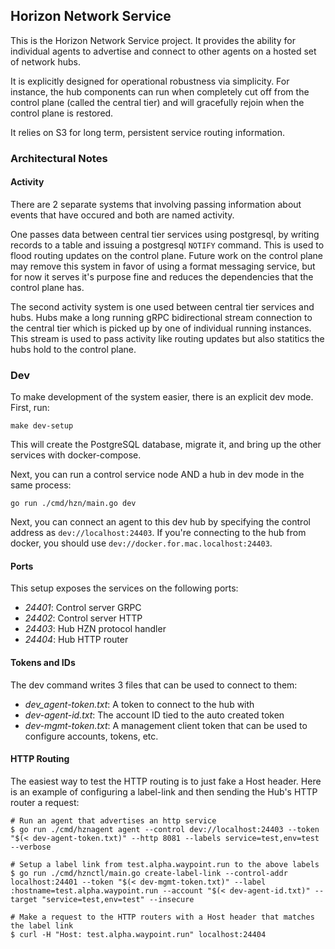 ## Horizon Network Service

This is the Horizon Network Service project. It provides the ability for individual agents to advertise
and connect to other agents on a hosted set of network hubs.

It is explicitly designed for operational robustness via simplicity. For instance, the hub components can
run when completely cut off from the control plane (called the central tier) and will gracefully rejoin when
the control plane is restored.

It relies on S3 for long term, persistent service routing information.


### Architectural Notes

#### Activity

There are 2 separate systems that involving passing information about events that have occured and both are
named activity.

One passes data between central tier services using postgresql, by writing records to a table
and issuing a postgresql `NOTIFY` command. This is used to flood routing updates on the control plane.
Future work on the control plane may remove this system in favor of using a format messaging service, but
for now it serves it's purpose fine and reduces the dependencies that the control plane has.

The second activity system is one used between central tier services and hubs. Hubs make a long running
gRPC bidirectional stream connection to the central tier which is picked up by one of individual running
instances. This stream is used to pass activity like routing updates but also statitics the hubs hold to
the control plane.

### Dev

To make development of the system easier, there is an explicit dev mode. First, run:

```
make dev-setup
```

This will create the PostgreSQL database, migrate it, and bring up the other services with
docker-compose.

Next, you can run a control service node AND a hub in dev mode in the same process:

```
go run ./cmd/hzn/main.go dev
```

Next, you can connect an agent to this dev hub by specifying the control address as `dev://localhost:24403`.
If you're connecting to the hub from docker, you should use `dev://docker.for.mac.localhost:24403`.

#### Ports

This setup exposes the services on the following ports:

- _24401_: Control server GRPC
- _24402_: Control server HTTP
- _24403_: Hub HZN protocol handler
- _24404_: Hub HTTP router

#### Tokens and IDs

The dev command writes 3 files that can be used to connect to them:

- _dev_agent-token.txt_: A token to connect to the hub with
- _dev-agent-id.txt_: The account ID tied to the auto created token
- _dev-mgmt-token.txt_: A management client token that can be used to configure accounts, tokens, etc.

#### HTTP Routing

The easiest way to test the HTTP routing is to just fake a Host header. Here is an example of configuring
a label-link and then sending the Hub's HTTP router a request:

```
# Run an agent that advertises an http service
$ go run ./cmd/hznagent agent --control dev://localhost:24403 --token "$(< dev-agent-token.txt)" --http 8081 --labels service=test,env=test --verbose

# Setup a label link from test.alpha.waypoint.run to the above labels
$ go run ./cmd/hznctl/main.go create-label-link --control-addr localhost:24401 --token "$(< dev-mgmt-token.txt)" --label :hostname=test.alpha.waypoint.run --account "$(< dev-agent-id.txt)" --target "service=test,env=test" --insecure

# Make a request to the HTTP routers with a Host header that matches the label link
$ curl -H "Host: test.alpha.waypoint.run" localhost:24404
```

